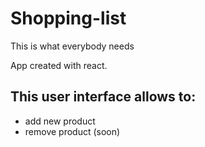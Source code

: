 # Shopping-list
This is what everybody needs

App created with react. 

## This user interface allows to: 
  - add new product 
  - remove product (soon)


